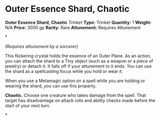 # Outer Essence Shard, Chaotic

**Outer Essence Shard, Chaotic**
_Trinket_
**Type:** Trinket
**Quantity:** 1
**Weight:** N/A
**Price:** 3000 gp
**Rarity:** Rare
**Attunement:** Requires Attunement

*<div class="item-attunement"><i>(Requires attunement by a sorcerer)</i><p>This flickering crystal holds the essence of an Outer Plane. As an action, you can attach the shard to a Tiny object (such as a weapon or a piece of jewelry) or detach it. It falls off if your attunement to it ends. You can use the shard as a spellcasting focus while you hold or wear it.

When you use a Metamagic option on a spell while you are holding or wearing the shard, you can use this property.

**Chaotic.** Choose one creature who takes damage from the spell. That target has disadvantage on attack rolls and ability checks made before the start of your next turn.</p>*